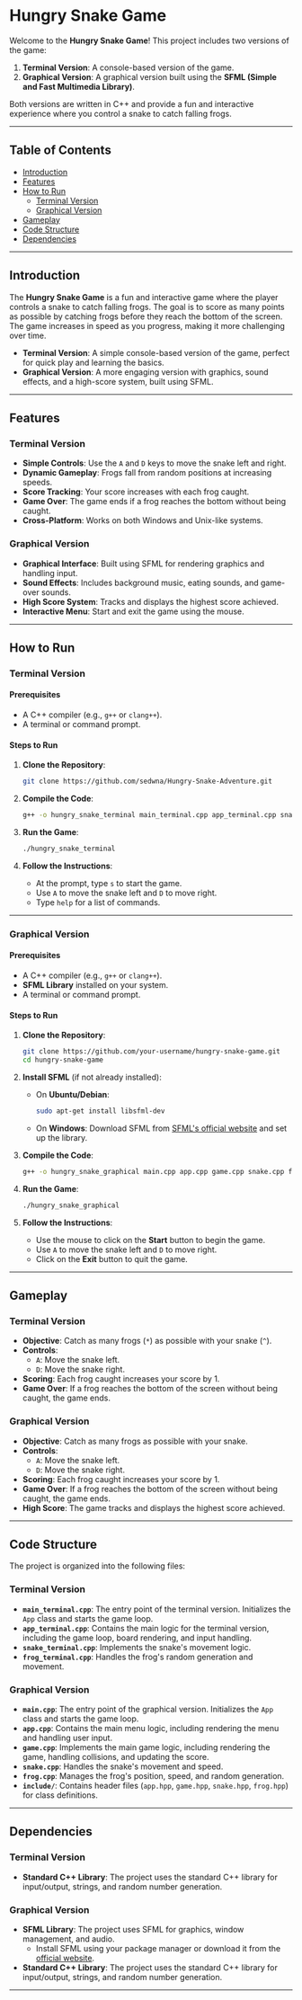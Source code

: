 # Hungry Snake Game

Welcome to the **Hungry Snake Game**! This project includes two versions of the game:
1. **Terminal Version**: A console-based version of the game.
2. **Graphical Version**: A graphical version built using the **SFML (Simple and Fast Multimedia Library)**.

Both versions are written in C++ and provide a fun and interactive experience where you control a snake to catch falling frogs.

---

## Table of Contents
- [Introduction](#introduction)
- [Features](#features)
- [How to Run](#how-to-run)
  - [Terminal Version](#terminal-version)
  - [Graphical Version](#graphical-version)
- [Gameplay](#gameplay)
- [Code Structure](#code-structure)
- [Dependencies](#dependencies)

---

## Introduction

The **Hungry Snake Game** is a fun and interactive game where the player controls a snake to catch falling frogs. The goal is to score as many points as possible by catching frogs before they reach the bottom of the screen. The game increases in speed as you progress, making it more challenging over time.

- **Terminal Version**: A simple console-based version of the game, perfect for quick play and learning the basics.
- **Graphical Version**: A more engaging version with graphics, sound effects, and a high-score system, built using SFML.

---

## Features

### Terminal Version
- **Simple Controls**: Use the `A` and `D` keys to move the snake left and right.
- **Dynamic Gameplay**: Frogs fall from random positions at increasing speeds.
- **Score Tracking**: Your score increases with each frog caught.
- **Game Over**: The game ends if a frog reaches the bottom without being caught.
- **Cross-Platform**: Works on both Windows and Unix-like systems.

### Graphical Version
- **Graphical Interface**: Built using SFML for rendering graphics and handling input.
- **Sound Effects**: Includes background music, eating sounds, and game-over sounds.
- **High Score System**: Tracks and displays the highest score achieved.
- **Interactive Menu**: Start and exit the game using the mouse.

---

## How to Run

### Terminal Version

#### Prerequisites
- A C++ compiler (e.g., `g++` or `clang++`).
- A terminal or command prompt.

#### Steps to Run
1. **Clone the Repository**:
   ```bash
   git clone https://github.com/sedwna/Hungry-Snake-Adventure.git
   ```

2. **Compile the Code**:
   ```bash
   g++ -o hungry_snake_terminal main_terminal.cpp app_terminal.cpp snake_terminal.cpp frog_terminal.cpp -Iinclude
   ```

3. **Run the Game**:
   ```bash
   ./hungry_snake_terminal
   ```

4. **Follow the Instructions**:
   - At the prompt, type `s` to start the game.
   - Use `A` to move the snake left and `D` to move right.
   - Type `help` for a list of commands.

---

### Graphical Version

#### Prerequisites
- A C++ compiler (e.g., `g++` or `clang++`).
- **SFML Library** installed on your system.
- A terminal or command prompt.

#### Steps to Run
1. **Clone the Repository**:
   ```bash
   git clone https://github.com/your-username/hungry-snake-game.git
   cd hungry-snake-game
   ```

2. **Install SFML** (if not already installed):
   - On **Ubuntu/Debian**:
     ```bash
     sudo apt-get install libsfml-dev
     ```
   - On **Windows**: Download SFML from [SFML's official website](https://www.sfml-dev.org/download.php) and set up the library.

3. **Compile the Code**:
   ```bash
   g++ -o hungry_snake_graphical main.cpp app.cpp game.cpp snake.cpp frog.cpp -Iinclude -lsfml-graphics -lsfml-window -lsfml-system -lsfml-audio
   ```

4. **Run the Game**:
   ```bash
   ./hungry_snake_graphical
   ```

5. **Follow the Instructions**:
   - Use the mouse to click on the **Start** button to begin the game.
   - Use `A` to move the snake left and `D` to move right.
   - Click on the **Exit** button to quit the game.

---

## Gameplay

### Terminal Version
- **Objective**: Catch as many frogs (`*`) as possible with your snake (`^`).
- **Controls**:
  - `A`: Move the snake left.
  - `D`: Move the snake right.
- **Scoring**: Each frog caught increases your score by 1.
- **Game Over**: If a frog reaches the bottom of the screen without being caught, the game ends.

### Graphical Version
- **Objective**: Catch as many frogs as possible with your snake.
- **Controls**:
  - `A`: Move the snake left.
  - `D`: Move the snake right.
- **Scoring**: Each frog caught increases your score by 1.
- **Game Over**: If a frog reaches the bottom of the screen without being caught, the game ends.
- **High Score**: The game tracks and displays the highest score achieved.

---

## Code Structure

The project is organized into the following files:

### Terminal Version
- **`main_terminal.cpp`**: The entry point of the terminal version. Initializes the `App` class and starts the game loop.
- **`app_terminal.cpp`**: Contains the main logic for the terminal version, including the game loop, board rendering, and input handling.
- **`snake_terminal.cpp`**: Implements the snake's movement logic.
- **`frog_terminal.cpp`**: Handles the frog's random generation and movement.

### Graphical Version
- **`main.cpp`**: The entry point of the graphical version. Initializes the `App` class and starts the game loop.
- **`app.cpp`**: Contains the main menu logic, including rendering the menu and handling user input.
- **`game.cpp`**: Implements the main game logic, including rendering the game, handling collisions, and updating the score.
- **`snake.cpp`**: Handles the snake's movement and speed.
- **`frog.cpp`**: Manages the frog's position, speed, and random generation.
- **`include/`**: Contains header files (`app.hpp`, `game.hpp`, `snake.hpp`, `frog.hpp`) for class definitions.

---

## Dependencies

### Terminal Version
- **Standard C++ Library**: The project uses the standard C++ library for input/output, strings, and random number generation.

### Graphical Version
- **SFML Library**: The project uses SFML for graphics, window management, and audio.
  - Install SFML using your package manager or download it from the [official website](https://www.sfml-dev.org/).
- **Standard C++ Library**: The project uses the standard C++ library for input/output, strings, and random number generation.

---

